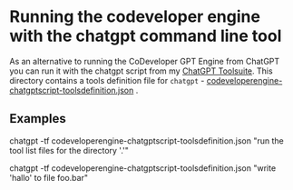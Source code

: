 # Running the codeveloper engine with the chatgpt command line tool

As an alternative to running the CoDeveloper GPT Engine from ChatGPT you can run it with the chatgpt
script from my [ChatGPT Toolsuite](https://github.com/stoerr/chatGPTtools).
This directory contains a tools definition file for `chatgpt` -
[codeveloperengine-chatgptscript-toolsdefinition.json](codeveloperengine-chatgptscript-toolsdefinition.json) .

## Examples

chatgpt -tf codeveloperengine-chatgptscript-toolsdefinition.json "run the tool list files for the directory '.'"

chatgpt -tf codeveloperengine-chatgptscript-toolsdefinition.json "write 'hallo' to file foo.bar"
